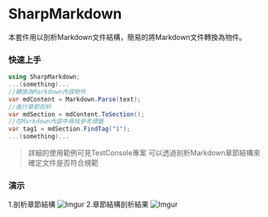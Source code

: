SharpMarkdown
=====
本套件用以剖析Markdown文件結構，簡易的將Markdown文件轉換為物件。

### 快速上手
```csharp
using SharpMarkdown;
...(something)...
//轉換為Markdown內容物件
var mdContent = Markdown.Parse(text);
//進行章節剖析
var mdSection = mdContent.ToSection();
//在Markdown內容中尋找參考標籤
var tag1 = mdSection.FindTag("1");
...(something)...
```
> 詳細的使用範例可見TestConsole專案
> 可以透過剖析Markdown章節結構來確定文件是否符合規範

### 演示
1.剖析章節結構
![Imgur](http://i.imgur.com/2dxOSaP.png)
2.章節結構剖析結果
![Imgur](http://i.imgur.com/QfbhFx3.png)
